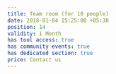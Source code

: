 ```yaml
---
title: Team room (for 10 people)
date: 2018-01-04 15:25:00 +05:30
position: 14
validity: 1 Month
has tool access: true
has community events: true
has dedicated section: true
price: Contact us
---
```


